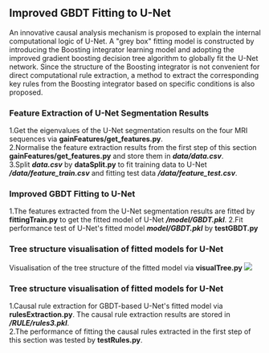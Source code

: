 ## Improved GBDT Fitting to U-Net
An innovative causal analysis mechanism is proposed to explain the internal computational logic of U-Net. A "grey box" fitting model is constructed by introducing the Boosting integrator learning model and adopting the improved gradient boosting decision tree algorithm to globally fit the U-Net network. Since the structure of the Boosting integrator is not convenient for direct computational rule extraction, a method to extract the corresponding key rules from the Boosting integrator based on specific conditions is also proposed.

### Feature Extraction of U-Net Segmentation Results
1.Get the eigenvalues of the U-Net segmentation results on the four MRI sequences via **gainFeatures/get_features.py**.<br>
2.Normalise the feature extraction results from the first step of this section **gainFeatures/get_features.py** and store them in ***data/data.csv***.
<br>
3.Split ***data.csv*** by **dataSplit.py** to fit training data to U-Net ***/data/feature_train.csv*** and fitting test data ***/data/feature_test.csv***.
### Improved GBDT Fitting to U-Net
1.The features extracted from the U-Net segmentation results are fitted by **fittingTrain.py** to get the fitted model of U-Net ***/model/GBDT.pkl***.
2.Fit performance test of U-Net's fitted model ***model/GBDT.pkl*** by **testGBDT.py**

### Tree structure visualisation of fitted models for U-Net
Visualisation of the tree structure of the fitted model via **visualTree.py**
<img src="https://github.com/CodingVoyagers/BMFM_U-Net-fitting-model/blob/main/76_DTtree.png" />
### Tree structure visualisation of fitted models for U-Net
1.Causal rule extraction for GBDT-based U-Net's fitted model via **rulesExtraction.py**. The causal rule extraction results are stored in ***/RULE/rules3.pkl***.<br>
2.The performance of fitting the causal rules extracted in the first step of this section was tested by **testRules.py**.
